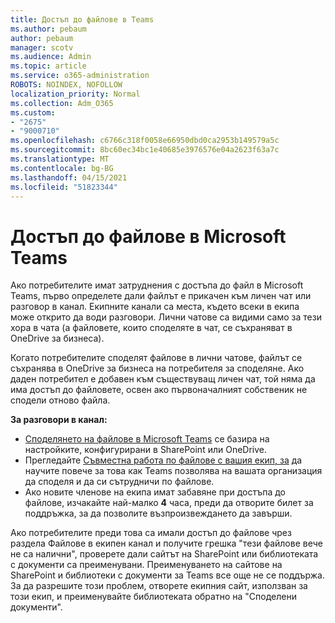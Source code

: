 ```yaml
---
title: Достъп до файлове в Teams
ms.author: pebaum
author: pebaum
manager: scotv
ms.audience: Admin
ms.topic: article
ms.service: o365-administration
ROBOTS: NOINDEX, NOFOLLOW
localization_priority: Normal
ms.collection: Adm_O365
ms.custom:
- "2675"
- "9000710"
ms.openlocfilehash: c6766c318f0058e66950dbd0ca2953b149579a5c
ms.sourcegitcommit: 8bc60ec34bc1e40685e3976576e04a2623f63a7c
ms.translationtype: MT
ms.contentlocale: bg-BG
ms.lasthandoff: 04/15/2021
ms.locfileid: "51823344"
---
```

# <a name="accessing-files-in-microsoft-teams"></a>Достъп до файлове в Microsoft Teams

Ако потребителите имат затруднения с достъпа до файл в Microsoft Teams, първо определете дали файлът е прикачен към личен чат или разговор в канал. Екипните канали са места, където всеки в екипа може открито да води разговори. Лични чатове са видими само за тези хора в чата (а файловете, които споделяте в чат, се съхраняват в OneDrive за бизнеса).

Когато потребителите споделят файлове в лични чатове, файлът се съхранява в OneDrive за бизнеса на потребителя за споделяне. Ако даден потребител е добавен към съществуващ личен чат, той няма да има достъп до файловете, освен ако първоначалният собственик не сподели отново файла.    

**За разговори в канал:**

- [Споделянето на файлове в Microsoft Teams](https://docs.microsoft.com/MicrosoftTeams/sharing-files-in-teams) се базира на настройките, конфигурирани в SharePoint или OneDrive. 
- Прегледайте [Съвместна работа по файлове с вашия екип, за](https://support.office.com/article/Collaborate-on-files-with-your-Team-9b200289-dbac-4823-85bd-628a5c7bb0ae) да научите повече за това как Teams позволява на вашата организация да споделя и да си сътрудничи по файлове. 
- Ако новите членове на екипа имат забавяне при достъпа до файлове, изчакайте най-малко **4** часа, преди да отворите билет за поддръжка, за да позволите възпроизвеждането да завърши. 

Ако потребителите преди това са имали достъп до файлове чрез раздела Файлове в екипен канал и получите грешка "тези файлове вече не са налични", проверете дали сайтът на SharePoint или библиотеката с документи са преименувани. Преименуването на сайтове на SharePoint и библиотеки с документи за Teams все още не се поддържа. За да разрешите този проблем, отворете екипния сайт, използван за този екип, и преименувайте библиотеката обратно на "Споделени документи".